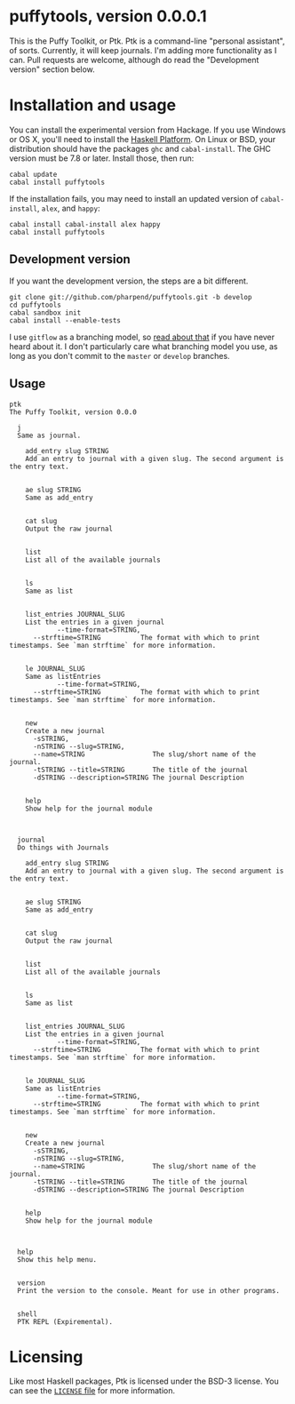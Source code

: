 # puffytools, version 0.0.0.1

This is the Puffy Toolkit, or Ptk. Ptk is a command-line "personal assistant",
of sorts. Currently, it will keep journals. I'm adding more functionality as I
can. Pull requests are welcome, although do read the "Development version"
section below.

# Installation and usage

You can install the experimental version from Hackage. If you use Windows or OS
X, you'll need to install the
[Haskell Platform](https://www.haskell.org/platform/). On Linux or BSD, your
distribution should have the packages `ghc` and `cabal-install`. The GHC version
must be 7.8 or later. Install those, then run:

    cabal update
    cabal install puffytools

If the installation fails, you may need to install an updated version of
`cabal-install`, `alex`, and `happy`:

    cabal install cabal-install alex happy
    cabal install puffytools

## Development version

If you want the development version, the steps are a bit different. 

    git clone git://github.com/pharpend/puffytools.git -b develop
    cd puffytools
    cabal sandbox init
    cabal install --enable-tests

I use `gitflow` as a branching model, so
[read about that](http://nvie.com/posts/a-successful-git-branching-model/) if
you have never heard about it. I don't particularly care what branching model
you use, as long as you don't commit to the `master` or `develop` branches.

## Usage

```
ptk
The Puffy Toolkit, version 0.0.0

  j
  Same as journal.
  
    add_entry slug STRING
    Add an entry to journal with a given slug. The second argument is the entry text.
    
    
    ae slug STRING
    Same as add_entry
    
    
    cat slug
    Output the raw journal
    
    
    list
    List all of the available journals
    
    
    ls
    Same as list
    
    
    list_entries JOURNAL_SLUG
    List the entries in a given journal
            --time-format=STRING,
      --strftime=STRING          The format with which to print timestamps. See `man strftime` for more information.
    
    
    le JOURNAL_SLUG
    Same as listEntries
            --time-format=STRING,
      --strftime=STRING          The format with which to print timestamps. See `man strftime` for more information.
    
    
    new
    Create a new journal
      -sSTRING,
      -nSTRING --slug=STRING,
      --name=STRING                 The slug/short name of the journal.
      -tSTRING --title=STRING       The title of the journal
      -dSTRING --description=STRING The journal Description
    
    
    help
    Show help for the journal module
    
    
  
  journal
  Do things with Journals
  
    add_entry slug STRING
    Add an entry to journal with a given slug. The second argument is the entry text.
    
    
    ae slug STRING
    Same as add_entry
    
    
    cat slug
    Output the raw journal
    
    
    list
    List all of the available journals
    
    
    ls
    Same as list
    
    
    list_entries JOURNAL_SLUG
    List the entries in a given journal
            --time-format=STRING,
      --strftime=STRING          The format with which to print timestamps. See `man strftime` for more information.
    
    
    le JOURNAL_SLUG
    Same as listEntries
            --time-format=STRING,
      --strftime=STRING          The format with which to print timestamps. See `man strftime` for more information.
    
    
    new
    Create a new journal
      -sSTRING,
      -nSTRING --slug=STRING,
      --name=STRING                 The slug/short name of the journal.
      -tSTRING --title=STRING       The title of the journal
      -dSTRING --description=STRING The journal Description
    
    
    help
    Show help for the journal module
    
    
  
  help
  Show this help menu.
  
  
  version
  Print the version to the console. Meant for use in other programs.
  
  
  shell
  PTK REPL (Expiremental).
``` 

# Licensing

Like most Haskell packages, Ptk is licensed under the BSD-3 license. You can see
the [`LICENSE` file][2] for more information.
        
[1]: https://github.com/bitemyapp/learnhaskell
[2]: https://github.com/pharpend/puffytools/blob/develop/LICENSE
[3]: https://github.com/pharpend/puffytools/blob/develop/ptkbuild
